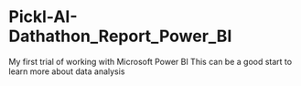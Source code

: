 # Pickl-AI-Dathathon_Report_Power_BI
My first trial of working with Microsoft Power BI 
This can be a good start to learn more about data analysis 
